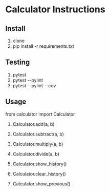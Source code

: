 # Calculator Instructions

## Install

1. clone
2. pip install -r requirements.txt

## Testing

1. pytest
2. pytest --pylint
3. pytest --pylint --cov

## Usage

from calculator import Calculator

1. Calculator.add(a, b)
2. Calculator.subtract(a, b)
3. Calculator.multiply(a, b)
4. Calculator.divide(a, b)

5. Calculator.show_history()
6. Calculator.clear_history()
7. Calculator.show_previous()

